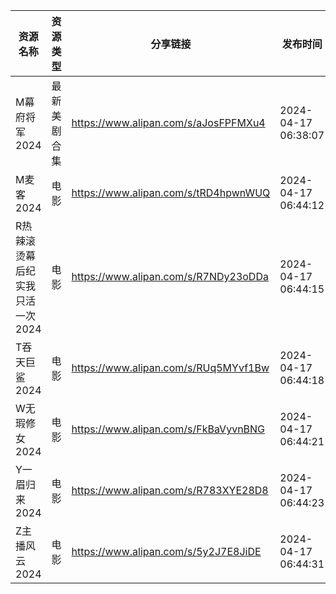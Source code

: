 | 资源名称               | 资源类型   | 分享链接                                 | 发布时间                |
| ------------------ | ------ | ------------------------------------ | ------------------- |
| M幕府将军2024          | 最新美剧合集 | https://www.alipan.com/s/aJosFPFMXu4 | 2024-04-17 06:38:07 |
| M麦客2024            | 电影     | https://www.alipan.com/s/tRD4hpwnWUQ | 2024-04-17 06:44:12 |
| R热辣滚烫幕后纪实我只活一次2024 | 电影     | https://www.alipan.com/s/R7NDy23oDDa | 2024-04-17 06:44:15 |
| T吞天巨鲨2024          | 电影     | https://www.alipan.com/s/RUq5MYvf1Bw | 2024-04-17 06:44:18 |
| W无瑕修女2024          | 电影     | https://www.alipan.com/s/FkBaVyvnBNG | 2024-04-17 06:44:21 |
| Y一眉归来2024          | 电影     | https://www.alipan.com/s/R783XYE28D8 | 2024-04-17 06:44:23 |
| Z主播风云2024          | 电影     | https://www.alipan.com/s/5y2J7E8JiDE | 2024-04-17 06:44:31 |
